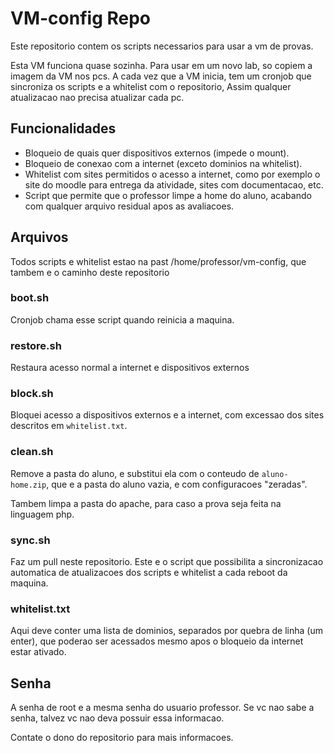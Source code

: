 # VM-config Repo

Este repositorio contem os scripts necessarios para usar a vm de provas.

Esta VM funciona quase sozinha. Para usar em um novo lab, so copiem a imagem da VM nos pcs. A cada vez que a VM inicia, tem um cronjob que sincroniza os scripts e a whitelist com o repositorio, Assim qualquer atualizacao nao precisa atualizar cada pc.

## Funcionalidades

* Bloqueio de quais quer dispositivos externos (impede o mount).
* Bloqueio de conexao com a internet (exceto dominios na whitelist).
* Whitelist com sites permitidos o acesso a internet, como por exemplo o site do moodle para entrega da atividade, sites com documentacao, etc.
* Script que permite que o professor limpe a home do aluno, acabando com qualquer arquivo residual apos as avaliacoes.

## Arquivos

Todos scripts e whitelist estao na past /home/professor/vm-config, que tambem e o caminho deste repositorio

### boot.sh

Cronjob chama esse script quando reinicia a maquina.

### restore.sh

Restaura acesso normal a internet e dispositivos externos

### block.sh

Bloquei acesso a dispositivos externos e a internet, com excessao dos sites descritos em `whitelist.txt`.

### clean.sh

Remove a pasta do aluno, e substitui ela com o conteudo de `aluno-home.zip`, que e a pasta do aluno vazia, e com configuracoes "zeradas".

Tambem limpa a pasta do apache, para caso a prova seja feita na linguagem php.


### sync.sh

Faz um pull neste repositorio. Este e o script que possibilita a sincronizacao automatica de atualizacoes dos scripts e whitelist a cada reboot da maquina.

### whitelist.txt

Aqui deve conter uma lista de dominios, separados por quebra de linha (um enter), que poderao ser acessados mesmo apos o bloqueio da internet estar ativado.

## Senha

A senha de root e a mesma senha do usuario professor. Se vc nao sabe a senha, talvez vc nao deva possuir essa informacao.

Contate o dono do repositorio para mais informacoes.